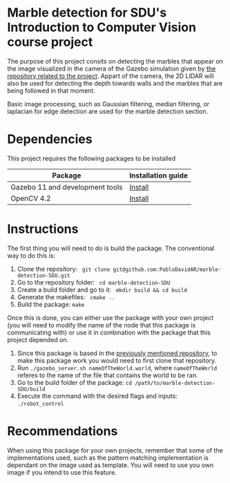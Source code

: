 # Marble detection for SDU's Introduction to Computer Vision course project

The purpose of this project consits on detecting the marbles that appear on the image visualized in the camera of the Gazebo simulation given by [the repository related to the project](https://github.com/jakobwilm/rb-rca5). Appart of the camera, the 2D LIDAR will also be used for detecting the depth towards walls and the marbles that are being followed in that moment.

Basic image processing, such as Gaussian filtering, median filtering, or laplacian for edge detection are used for the marble detection section.

# Dependencies

This project requires the following packages to be installed

Package | Installation guide
------------- | --------------
Gazebo 11 and development tools |[Install](http://gazebosim.org/tutorials?tut=install_ubuntu&cat=install)
OpenCV 4.2 | [Install](https://docs.opencv.org/4.5.4/d7/d9f/tutorial_linux_install.html)

# Instructions

The first thing you will need to do is build the package. The conventional way to do this is:
1. Clone the repository: ``` git clone git@github.com:PabloDavidAR/marble-detection-SDU.git```
2. Go to the repository folder: ``` cd marble-detection-SDU```
3. Create a build folder and go to it: ``` mkdir build && cd build```
4. Generate the makefiles: ``` cmake ..```
5. Build the package: ```make```

Once this is done, you can either use the package with your own project (you will need to modify the name of the node that this package is communicating with) or use it in combination with the package that this project depended on.

1. Since this package is based in the [previously mentioned repository](https://github.com/jakobwilm/rb-rca5), to make this package work you would need to first clone that repository.
2. Run ```./gazebo_server.sh nameOfTheWorld.world```, where ```nameOfTheWorld``` referes to the name of the file that contains the world to be ran.
3. Go to the build folder of the package: ```cd /path/to/marble-detection-SDU/build```
4. Execute the command with the desired flags and inputs: ```./robot_control```

# Recommendations
When using this package for your own projects, remember that some of the implementations used, such as the pattern matching implementation is dependant on the image used as template. You will need to use you own image if you intend to use this feature.
